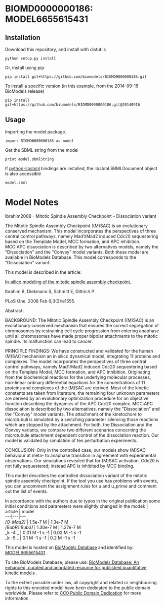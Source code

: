 # BIOMD0000000186: MODEL6655615431

## Installation

Download this repository, and install with distutils

`python setup.py install`

Or, install using pip

`pip install git+https://github.com/biomodels/BIOMD0000000186.git`

To install a specific version (in this example, from the 2014-09-16 BioModels release)

`pip install git+https://github.com/biomodels/BIOMD0000000186.git@20140916`

## Usage

Importing the model package.

`import BIOMD0000000186 as model`

Get the SBML string from the model

`print model.sbmlString`

If [python-libsbml](https://pypi.python.org/pypi/python-libsbml) bindings are
installed, the libsbml.SBMLDocument object is also accessible

`model.sbml`


# Model Notes


Ibrahim2008 - Mitotic Spindle Assembly Checkpoint - Dissociation variant

The Mitotic Spindle Assembly Checkpoint ((M)SAC) is an evolutionary conserved
mechanism. This model incorporates the perspectives of three central control
pathways, namely Mad1/Mad2 induced Cdc20 sequestering based on the Template
Model, MCC formation, and APC inhibition. MCC:APC dissociation is described by
two alternatives models, namely the "Dissociation" and the "Convey" model
variants. Both these model are available in BioModels Database. This model
corresponds to the "Dissociation" variant.

This model is described in the article:

[In-silico modeling of the mitotic spindle assembly
checkpoint.](http://identifiers.org/pubmed/18253502)

Ibrahim B, Diekmann S, Schmitt E, Dittrich P

PLoS One. 2008 Feb 6;3(2):e1555.

Abstract:

BACKGROUND: The Mitotic Spindle Assembly Checkpoint ((M)SAC) is an
evolutionary conserved mechanism that ensures the correct segregation of
chromosomes by restraining cell cycle progression from entering anaphase until
all chromosomes have made proper bipolar attachments to the mitotic spindle.
Its malfunction can lead to cancer.

PRINCIPLE FINDINGS: We have constructed and validated for the human (M)SAC
mechanism an in silico dynamical model, integrating 11 proteins and complexes.
The model incorporates the perspectives of three central control pathways,
namely Mad1/Mad2 induced Cdc20 sequestering based on the Template Model, MCC
formation, and APC inhibition. Originating from the biochemical reactions for
the underlying molecular processes, non-linear ordinary differential equations
for the concentrations of 11 proteins and complexes of the (M)SAC are derived.
Most of the kinetic constants are taken from literature, the remaining four
unknown parameters are derived by an evolutionary optimization procedure for
an objective function describing the dynamics of the APC:Cdc20 complex.
MCC:APC dissociation is described by two alternatives, namely the
"Dissociation" and the "Convey" model variants. The attachment of the
kinetochore to microtubuli is simulated by a switching parameter silencing
those reactions which are stopped by the attachment. For both, the
Dissociation and the Convey variants, we compare two different scenarios
concerning the microtubule attachment dependent control of the dissociation
reaction. Our model is validated by simulation of ten perturbation
experiments.

CONCLUSION: Only in the controlled case, our models show (M)SAC behaviour at
meta- to anaphase transition in agreement with experimental observations. Our
simulations revealed that for (M)SAC activation, Cdc20 is not fully
sequestered; instead APC is inhibited by MCC binding.

This model describes the controlled dissociation variant of the mitotic
spindle assembly checkpoint. If the tool you use has problems with events, you
can uncomment the assignment rules for u and u_prime and comment out the list
of events.

In accordance with the authors due to typos in the original publication some
initial conditions and parameters were slightly changed in the model:  |
article | model  
---|---|---  
_[O-Mad2]_ | 1.5e-7 M | 1.3e-7 M  
_[BubR1:Bub3]_ | 1.30e-7 M | 1.27e-7 M  
_k -4 _ | 0.01 M -1 s -1 | 0.02 M -1 s -1  
_k -5 _ | 0.1 M -1 s -1 | 0.2 M -1 s -1  
  
This model is hosted on [BioModels Database](http://www.ebi.ac.uk/biomodels/)
and identified by:
[MODEL6655615431](http://identifiers.org/biomodels.db/MODEL6655615431) .

To cite BioModels Database, please use: [BioModels Database: An enhanced,
curated and annotated resource for published quantitative kinetic
models](http://identifiers.org/pubmed/20587024) .

To the extent possible under law, all copyright and related or neighbouring
rights to this encoded model have been dedicated to the public domain
worldwide. Please refer to [CC0 Public Domain
Dedication](http://creativecommons.org/publicdomain/zero/1.0/) for more
information.


